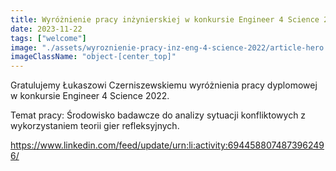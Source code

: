 ```yaml
---
title: Wyróżnienie pracy inżynierskiej w konkursie Engineer 4 Science 2022
date: 2023-11-22
tags: ["welcome"]
image: "./assets/wyroznienie-pracy-inz-eng-4-science-2022/article-hero.jpeg"
imageClassName: "object-[center_top]"
---
```


Gratulujemy Łukaszowi Czerniszewskiemu wyróżnienia pracy dyplomowej w konkursie Engineer 4 Science 2022.

Temat pracy: Środowisko badawcze do analizy sytuacji konfliktowych z wykorzystaniem teorii gier refleksyjnych.

https://www.linkedin.com/feed/update/urn:li:activity:6944588074873962496/
